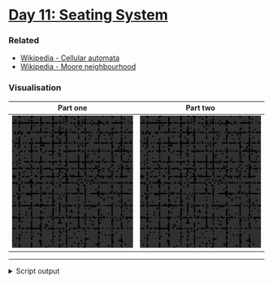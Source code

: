 # [Day 11: Seating System](https://adventofcode.com/2020/day/11)

### Related

* [Wikipedia - Cellular automata](https://en.wikipedia.org/wiki/Cellular_automaton)
* [Wikipedia - Moore neighbourhood](https://en.wikipedia.org/wiki/Moore_neighborhood)

### Visualisation

| Part one                       | Part two                       |
| ------------------------------ | ------------------------------ |
| ![partOne gif](0.gif?raw=true) | ![partTwo gif](1.gif?raw=true) |

---

<details><summary>Script output</summary>

```
❯ python .\python\
AoC 2020: day 11 - Seating System
Python 3.8.5

Test cases
1.1 pass
2.1 pass

Answers
Part 1: 2283
Part 2: 2054
```

</details>

